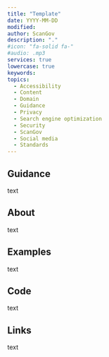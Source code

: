```yaml
---
title: "Template"
date: YYYY-MM-DD
modified: 
author: ScanGov
description: "."
#icon: "fa-solid fa-"
#audio: .mp3
services: true
lowercase: true
keywords: 
topics:
  - Accessibility
  - Content
  - Domain
  - Guidance
  - Privacy
  - Search engine optimization
  - Security
  - ScanGov
  - Social media
  - Standards
---
```


## Guidance

text

## About

text

## Examples

text

## Code

text

## Links

text